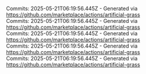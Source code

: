 Commits: 2025-05-21T06:19:56.445Z - Generated via https://github.com/marketplace/actions/artificial-grass
<br>
Commits: 2025-05-21T06:19:56.445Z - Generated via https://github.com/marketplace/actions/artificial-grass
<br>
Commits: 2025-05-21T06:19:56.445Z - Generated via https://github.com/marketplace/actions/artificial-grass
<br>
Commits: 2025-05-21T06:19:56.445Z - Generated via https://github.com/marketplace/actions/artificial-grass
<br>
Commits: 2025-05-21T06:19:56.445Z - Generated via https://github.com/marketplace/actions/artificial-grass
<br>
